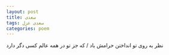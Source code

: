 ```yaml
---
layout: post
title: سعدی
tags: سعدی غزل
categories: poem
---
```


نظر به روی تو انداختن حرامش باد / که جز تو در همه عالم کسی دگر دارد
